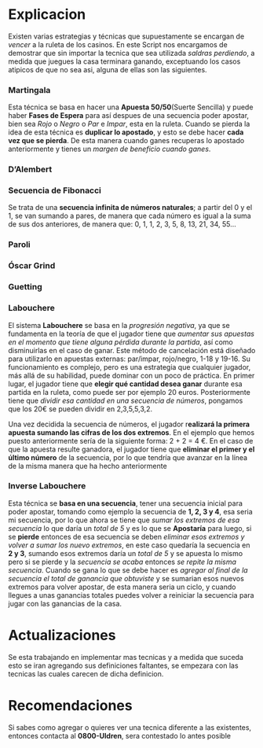 # Explicacion

Existen varias estrategias y técnicas que supuestamente se encargan de _vencer_ a la ruleta de los casinos. En este Script nos encargamos de demostrar que sin importar la tecnica que sea utilizada _saldras perdiendo_, a medida que juegues la casa terminara ganando, exceptuando los casos atipicos de que no sea asi, alguna de ellas son las siguientes.

### Martingala
Esta técnica se basa en hacer una **Apuesta 50/50**(Suerte Sencilla) y puede haber **Fases de Espera** para así despues de una secuencia poder apostar, bien sea *Rojo* o *Negro* o *Par* e *Impar*, esta en la ruleta. Cuando se pierda la idea de esta técnica es **duplicar lo apostado**, y esto se debe hacer **cada vez que se pierda**. De esta manera cuando ganes recuperas lo apostado anteriormente y tienes un *margen de beneficio cuando ganes*.
### D’Alembert

### Secuencia de Fibonacci
Se trata de una **secuencia infinita de números naturales**; a partir del 0 y el 1, se van sumando a pares, de manera que cada número es igual a la suma de sus dos anteriores, de manera que:
0, 1, 1, 2, 3, 5, 8, 13, 21, 34, 55…

### Paroli

### Óscar Grind

### Guetting

### Labouchere
El sistema **Labouchere** se basa en la _progresión negativa_, ya que se fundamenta en la teoría de que el jugador tiene que _aumentar sus apuestas en el momento que tiene alguna pérdida durante la partida_, así como disminuirlas en el caso de ganar. Este método de cancelación está diseñado para utilizarlo en apuestas externas: par/impar, rojo/negro, 1-18 y 19-16. Su funcionamiento es complejo, pero es una estrategia que cualquier jugador, más allá de su habilidad, puede dominar con un poco de práctica. En primer lugar, el jugador tiene que **elegir qué cantidad desea ganar** durante esa partida en la ruleta, como puede ser por ejemplo 20 euros. Posteriormente tiene que _dividir esa cantidad en una secuencia de números_, pongamos que los 20€ se pueden dividir en 2,3,5,5,3,2.

Una vez decidida la secuencia de números, el jugador r**ealizará la primera apuesta sumando las cifras de los dos extremos**. En el ejemplo que hemos puesto anteriormente sería de la siguiente forma: 2 + 2 = 4 €. En el caso de que la apuesta resulte ganadora, el jugador tiene que **eliminar el primer y el último número** de la secuencia, por lo que tendría que avanzar en la línea de la misma manera que ha hecho anteriormente

### Inverse Labouchere
Esta técnica se **basa en una secuencia**, tener una secuencia inicial para poder apostar, tomando como ejemplo la secuencia de **1, 2, 3 y 4**, esa seria mi secuencia, por lo que ahora se tiene que _sumar los extremos de esa secuencia_ lo que daría un *total de 5* y es lo que se **Apostaría** para luego, si se **pierde** entonces de esa secuencia se deben *eliminar esos extremos y volver a sumar los nuevo extremos*, en este caso quedaría la secuencia en **2 y 3**, sumando esos extremos daría un *total de 5* y se apuesta lo mismo pero si se pierde y la *secuencia se acaba* entonces *se repite la misma secuencia*. Cuando se gana lo que se debe hacer es *agregar al final de la secuencia el total de ganancia que obtuviste* y se sumarian esos nuevos extremos para volver apostar, de esta manera seria un ciclo, y cuando llegues a unas ganancias totales puedes volver a reiniciar la secuencia para jugar con las ganancias de la casa.

# Actualizaciones
Se esta trabajando en implementar mas tecnicas y a medida que suceda esto se iran agregando sus definiciones faltantes, se empezara con las tecnicas las cuales carecen de dicha definicion.

# Recomendaciones
Si sabes como agregar o quieres ver una tecnica diferente a las existentes, entonces contacta al **0800-Uldren**, sera contestado lo antes posible


